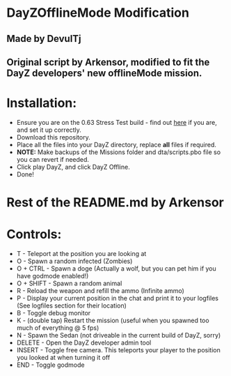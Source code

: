 # DayZOfflineMode Modification
## Made by DevulTj
## Original script by Arkensor, modified to fit the DayZ developers' new offlineMode mission.

# Installation:
* Ensure you are on the 0.63 Stress Test build - find out [here](https://dayz.com/blog/0-63-stress-tests) if you are, and set it up correctly.
* Download this repository.
* Place all the files into your DayZ directory, replace **all** files if required.
* **NOTE:** Make backups of the Missions folder and dta/scripts.pbo file so you can revert if needed.
* Click play DayZ, and click DayZ Offline.
* Done!

# Rest of the README.md by Arkensor
# Controls:
* T - Teleport at the position you are looking at
* O - Spawn a random infected (Zombies)
* O + CTRL - Spawn a doge (Actually a wolf, but you can pet him if you have godmode enabled!)
* O + SHIFT - Spawn a random animal
* R - Reload the weapon and refill the ammo (Infinite ammo)
* P - Display your current position in the chat and print it to your logfiles (See logfiles section for their location)
* B - Toggle debug monitor
* K - (double tap) Restart the mission (useful when you spawned too much of everything @ 5 fps)
* N - Spawn the Sedan (not driveable in the current build of DayZ, sorry)
* DELETE - Open the DayZ developer admin tool
* INSERT - Toggle free camera. This teleports your player to the position you looked at when turning it off
* END - Toggle godmode